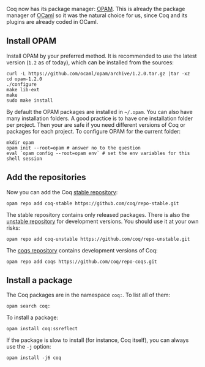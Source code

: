 Coq now has its package manager: [OPAM](http://opam.ocamlpro.com/). This is already the package manager of [OCaml](https://ocaml.org/) so it was the natural choice for us, since Coq and its plugins are already coded in OCaml.

## Install OPAM
Install OPAM by your preferred method. It is recommended to use the latest version (`1.2` as of today), which can be installed from the sources:

    curl -L https://github.com/ocaml/opam/archive/1.2.0.tar.gz |tar -xz
    cd opam-1.2.0
    ./configure
    make lib-ext
    make
    sudo make install

By default the OPAM packages are installed in `~/.opam`. You can also have many installation folders. A good practice is to have one installation folder per project. Then your are safe if you need different versions of Coq or packages for each project. To configure OPAM for the current folder:

    mkdir opam
    opam init --root=opam # answer no to the question
    eval `opam config --root=opam env` # set the env variables for this shell session

## Add the repositories
Now you can add the Coq [stable repository](https://github.com/coq/repo-stable):

    opam repo add coq-stable https://github.com/coq/repo-stable.git

The stable repository contains only released packages. There is also the [unstable repository](https://github.com/coq/repo-unstable) for development versions. You should use it at your own risks:

    opam repo add coq-unstable https://github.com/coq/repo-unstable.git

The [coqs repository](https://github.com/coq/repo-coqs) contains development versions of Coq:

    opam repo add coqs https://github.com/coq/repo-coqs.git

## Install a package
The Coq packages are in the namespace `coq:`. To list all of them:

    opam search coq:

To install a package:

    opam install coq:ssreflect

If the package is slow to install (for instance, Coq itself), you can always use the `-j` option:

    opam install -j6 coq
